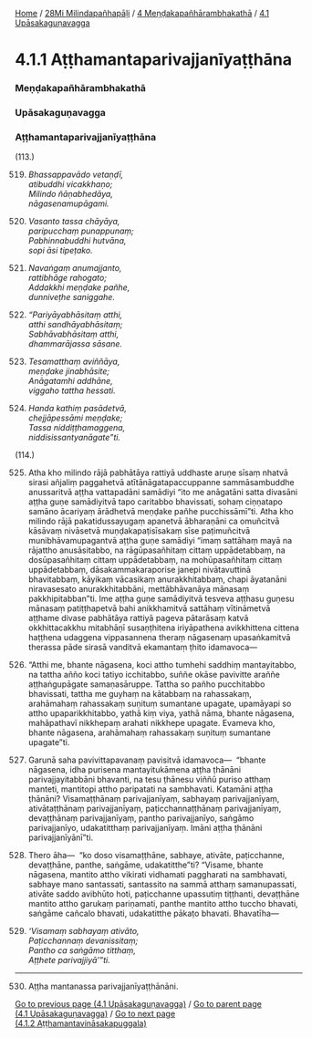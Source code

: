 
[Home](/) / [28Mi Milindapañhapāḷi](/tipitaka/28Mi.md) / [4 Meṇḍakapañhārambhakathā](/tipitaka/28Mi/4.md) / [4.1 Upāsakaguṇavagga](/tipitaka/28Mi/4/4.1.md)

# 4.1.1 Aṭṭhamantaparivajjanīyaṭṭhāna

### Meṇḍakapañhārambhakathā

### Upāsakaguṇavagga

### Aṭṭhamantaparivajjanīyaṭṭhāna

(113.)

519. _Bhassappavādo vetaṇḍī,_  
_atibuddhi vicakkhaṇo;_  
_Milindo ñāṇabhedāya,_  
_nāgasenamupāgami._  


520. _Vasanto tassa chāyāya,_  
_paripucchaṃ punappunaṃ;_  
_Pabhinnabuddhi hutvāna,_  
_sopi āsi tipeṭako._  


521. _Navaṅgaṃ anumajjanto,_  
_rattibhāge rahogato;_  
_Addakkhi meṇḍake pañhe,_  
_dunniveṭhe saniggahe._  


522. _“Pariyāyabhāsitaṃ atthi,_  
_atthi sandhāyabhāsitaṃ;_  
_Sabhāvabhāsitaṃ atthi,_  
_dhammarājassa sāsane._  


523. _Tesamatthaṃ aviññāya,_  
_meṇḍake jinabhāsite;_  
_Anāgatamhi addhāne,_  
_viggaho tattha hessati._  


524. _Handa kathiṃ pasādetvā,_  
_chejjāpessāmi meṇḍake;_  
_Tassa niddiṭṭhamaggena,_  
_niddisissantyanāgate”ti._  


(114.)

525. Atha kho milindo rājā pabhātāya rattiyā uddhaste aruṇe sīsaṃ nhatvā sirasi añjaliṃ paggahetvā atītānāgatapaccuppanne sammāsambuddhe anussaritvā aṭṭha vattapadāni samādiyi “ito me anāgatāni satta divasāni aṭṭha guṇe samādiyitvā tapo caritabbo bhavissati, sohaṃ ciṇṇatapo samāno ācariyaṃ ārādhetvā meṇḍake pañhe pucchissāmī”ti. Atha kho milindo rājā pakatidussayugaṃ apanetvā ābharaṇāni ca omuñcitvā kāsāvaṃ nivāsetvā muṇḍakapaṭisīsakaṃ sīse paṭimuñcitvā munibhāvamupagantvā aṭṭha guṇe samādiyi “imaṃ sattāhaṃ mayā na rājattho anusāsitabbo, na rāgūpasañhitaṃ cittaṃ uppādetabbaṃ, na dosūpasañhitaṃ cittaṃ uppādetabbaṃ, na mohūpasañhitaṃ cittaṃ uppādetabbaṃ, dāsakammakaraporise janepi nivātavuttinā bhavitabbaṃ, kāyikaṃ vācasikaṃ anurakkhitabbaṃ, chapi āyatanāni niravasesato anurakkhitabbāni, mettābhāvanāya mānasaṃ pakkhipitabban”ti. Ime aṭṭha guṇe samādiyitvā tesveva aṭṭhasu guṇesu mānasaṃ patiṭṭhapetvā bahi anikkhamitvā sattāhaṃ vītināmetvā aṭṭhame divase pabhātāya rattiyā pageva pātarāsaṃ katvā okkhittacakkhu mitabhāṇī susaṇṭhitena iriyāpathena avikkhittena cittena haṭṭhena udaggena vippasannena theraṃ nāgasenaṃ upasaṅkamitvā therassa pāde sirasā vanditvā ekamantaṃ ṭhito idamavoca—

526. “Atthi me, bhante nāgasena, koci attho tumhehi saddhiṃ mantayitabbo, na tattha añño koci tatiyo icchitabbo, suññe okāse pavivitte araññe aṭṭhaṅgupāgate samaṇasāruppe. Tattha so pañho pucchitabbo bhavissati, tattha me guyhaṃ na kātabbaṃ na rahassakaṃ, arahāmahaṃ rahassakaṃ suṇituṃ sumantane upagate, upamāyapi so attho upaparikkhitabbo, yathā kiṃ viya, yathā nāma, bhante nāgasena, mahāpathavī nikkhepaṃ arahati nikkhepe upagate. Evameva kho, bhante nāgasena, arahāmahaṃ rahassakaṃ suṇituṃ sumantane upagate”ti.

527. Garunā saha pavivittapavanaṃ pavisitvā idamavoca—  “bhante nāgasena, idha purisena mantayitukāmena aṭṭha ṭhānāni parivajjayitabbāni bhavanti, na tesu ṭhānesu viññū puriso atthaṃ manteti, mantitopi attho paripatati na sambhavati. Katamāni aṭṭha ṭhānāni? Visamaṭṭhānaṃ parivajjanīyaṃ, sabhayaṃ parivajjanīyaṃ, ativātaṭṭhānaṃ parivajjanīyaṃ, paṭicchannaṭṭhānaṃ parivajjanīyaṃ, devaṭṭhānaṃ parivajjanīyaṃ, pantho parivajjanīyo, saṅgāmo parivajjanīyo, udakatitthaṃ parivajjanīyaṃ. Imāni aṭṭha ṭhānāni parivajjanīyānī”ti.

528. Thero āha—  “ko doso visamaṭṭhāne, sabhaye, ativāte, paṭicchanne, devaṭṭhāne, panthe, saṅgāme, udakatitthe”ti? “Visame, bhante nāgasena, mantito attho vikirati vidhamati paggharati na sambhavati, sabhaye mano santassati, santassito na sammā atthaṃ samanupassati, ativāte saddo avibhūto hoti, paṭicchanne upassutiṃ tiṭṭhanti, devaṭṭhāne mantito attho garukaṃ pariṇamati, panthe mantito attho tuccho bhavati, saṅgāme cañcalo bhavati, udakatitthe pākaṭo bhavati. Bhavatīha—

529. _‘Visamaṃ sabhayaṃ ativāto,_  
_Paṭicchannaṃ devanissitaṃ;_  
_Pantho ca saṅgāmo titthaṃ,_  
_Aṭṭhete parivajjiyā’”ti._  


---

530. Aṭṭha mantanassa parivajjanīyaṭṭhānāni.



[Go to previous page (4.1 Upāsakaguṇavagga)](/tipitaka/28Mi/4/4.1.md) / [Go to parent page (4.1 Upāsakaguṇavagga)](/tipitaka/28Mi/4/4.1.md) / [Go to next page (4.1.2 Aṭṭhamantavināsakapuggala)](/tipitaka/28Mi/4/4.1/4.1.2.md)


